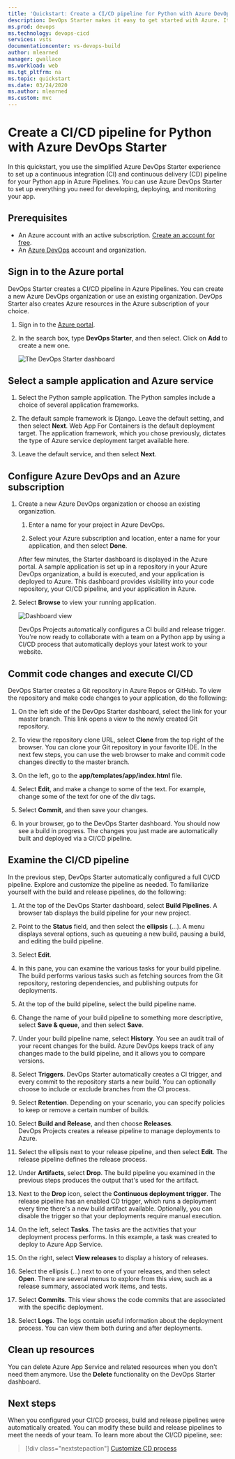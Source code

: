 ```yaml
---
title: 'Quickstart: Create a CI/CD pipeline for Python with Azure DevOps Starter'
description: DevOps Starter makes it easy to get started with Azure. It helps you launch an app on an Azure service of your choice in few quick steps.
ms.prod: devops
ms.technology: devops-cicd
services: vsts
documentationcenter: vs-devops-build
author: mlearned
manager: gwallace
ms.workload: web
ms.tgt_pltfrm: na
ms.topic: quickstart
ms.date: 03/24/2020
ms.author: mlearned
ms.custom: mvc
---
```


# Create a CI/CD pipeline for Python with Azure DevOps Starter

In this quickstart, you use the simplified Azure DevOps Starter experience to set up a continuous integration (CI) and continuous delivery (CD) pipeline for your Python app in Azure Pipelines. You can use Azure DevOps Starter to set up everything you need for developing, deploying, and monitoring your app. 

## Prerequisites

- An Azure account with an active subscription. [Create an account for free](https://azure.microsoft.com/free/?ref=microsoft.com&utm_source=microsoft.com&utm_medium=docs&utm_campaign=visualstudio). 
- An [Azure DevOps](https://azure.microsoft.com/services/devops/) account and organization.

## Sign in to the Azure portal

DevOps Starter creates a CI/CD pipeline in Azure Pipelines. You can create a new Azure DevOps organization or use an existing organization. DevOps Starter also creates Azure resources in the Azure subscription of your choice.

1. Sign in to the [Azure portal](https://portal.azure.com). 

1. In the search box, type **DevOps Starter**, and then select. Click on **Add** to create a new one.

    ![The DevOps Starter dashboard](_img/azure-devops-starter-aks/search-devops-starter.png) 

## Select a sample application and Azure service

1. Select the Python sample application. The Python samples include a choice of several application frameworks.

1. The default sample framework is Django. Leave the default setting, and then select **Next**. Web App For Containers is the default deployment target. The application framework, which you chose previously, dictates the type of Azure service deployment target available here. 

3. Leave the default service, and then select **Next**.
 
## Configure Azure DevOps and an Azure subscription 

1. Create a new Azure DevOps organization or choose an existing organization. 

    1. Enter a name for your project in Azure DevOps.  

    1. Select your Azure subscription and location, enter a name for your application, and then select **Done**.  
    
     After few minutes, the Starter dashboard is displayed in the Azure portal. A sample application is set up in a repository in your Azure DevOps organization, a build is executed, and your application is deployed to Azure. This dashboard provides visibility into your code repository, your CI/CD pipeline, and your application in Azure.  
    
2. Select **Browse** to view your running application.

    ![Dashboard view](_img/azure-devops-project-python/dashboardnopreview.png) 
    
   DevOps Projects automatically configures a CI build and release trigger. You're now ready to collaborate with a team on a Python app by using a CI/CD process that automatically deploys your latest work to your website.

## Commit code changes and execute CI/CD

DevOps Starter creates a Git repository in Azure Repos or GitHub. To view the repository and make code changes to your application, do the following: 

1. On the left side of the DevOps Starter dashboard, select the link for your master branch. This link opens a view to the newly created Git repository.

1. To view the repository clone URL, select **Clone** from the top right of the browser. You can clone your Git repository in your favorite IDE. In the next few steps, you can use the web browser to make and commit code changes directly to the master branch.

1. On the left, go to the **app/templates/app/index.html** file.

1. Select **Edit**, and make a change to some of the text. For example, change some of the text for one of the div tags.

1. Select **Commit**, and then save your changes.

1. In your browser, go to the DevOps Starter dashboard. You should now see a build in progress. The changes you just made are automatically built and deployed via a CI/CD pipeline.

## Examine the CI/CD pipeline

In the previous step, DevOps Starter automatically configured a full CI/CD pipeline. Explore and customize the pipeline as needed. To familiarize yourself with the build and release pipelines, do the following:

1. At the top of the DevOps Starter dashboard, select **Build Pipelines**. A browser tab displays the build pipeline for your new project.

1. Point to the **Status** field, and then select the **ellipsis** (...). A menu displays several options, such as queueing a new build, pausing a build, and editing the build pipeline.

1. Select **Edit**.

1. In this pane, you can examine the various tasks for your build pipeline. The build performs various tasks such as fetching sources from the Git repository, restoring dependencies, and publishing outputs for deployments.

1. At the top of the build pipeline, select the build pipeline name.

1. Change the name of your build pipeline to something more descriptive, select **Save & queue**, and then select **Save**.

1. Under your build pipeline name, select **History**. You see an audit trail of your recent changes for the build. Azure DevOps  keeps track of any changes made to the build pipeline, and it allows you to compare versions.

1. Select **Triggers**. DevOps Starter automatically creates a CI trigger, and every commit to the repository starts a new build. You can optionally choose to include or exclude branches from the CI process.

1. Select **Retention**. Depending on your scenario, you can specify policies to keep or remove a certain number of builds.

1. Select **Build and Release**, and then choose **Releases**.   
 DevOps Projects creates a release pipeline to manage deployments to Azure.

1. Select the ellipsis next to your release pipeline, and then select **Edit**. The release pipeline defines the release process.  
        
12. Under **Artifacts**, select **Drop**. The build pipeline you examined in the previous steps produces the output that's used for the artifact. 

1. Next to the **Drop** icon, select the **Continuous deployment trigger**. The release pipeline has an enabled CD trigger, which runs a deployment every time there's a new build artifact available. Optionally, you can disable the trigger so that your deployments require manual execution. 

1. On the left, select **Tasks**. The tasks are the activities that your deployment process performs. In this example, a task was created to deploy to Azure App Service.

1. On the right, select **View releases** to display a history of releases.  
        
1. Select the ellipsis (...) next to one of your releases, and then select **Open**. There are several menus to explore from this view, such as a release summary, associated work items, and tests.

1. Select **Commits**. This view shows the code commits that are associated with the specific deployment. 

1. Select **Logs**. The logs contain useful information about the deployment process. You can view them both during and after deployments.

## Clean up resources

You can delete Azure App Service and related resources when you don't need them anymore. Use the **Delete** functionality on the DevOps Starter dashboard.

## Next steps

When you configured your CI/CD process, build and release pipelines were automatically created. You can modify these build and release pipelines to meet the needs of your team. To learn more about the CI/CD pipeline, see:

> [!div class="nextstepaction"]
> [Customize CD process](https://docs.microsoft.com/azure/devops/pipelines/release/define-multistage-release-process?view=vsts)

